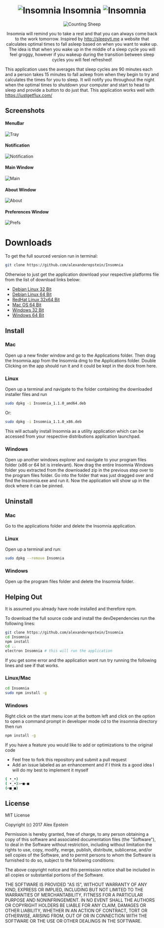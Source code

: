 <div align="center">

 # ![Insomnia](https://github.com/alexanderepstein/Insomnia/blob/master/sleep_github.png) Insomnia ![Insomnia](https://github.com/alexanderepstein/Insomnia/blob/master/sleep_github.png)

 ![Counting Sheep](https://github.com/alexanderepstein/Insomnia/blob/master/giphy.gif)

 Insomnia will remind you to take a rest and that you can always come back to the work tomorrow.
 Inspired by http://sleepyti.me a website that calculates optimal times to fall asleep based on when you want to wake up.
 The idea is that when you wake up in the middle of a sleep cycle you will feel groggy, however if you wakeup during the
 transition between sleep cycles you will feel refreshed!
</div>

This application uses the averages that sleep cycles are 90 minutes each and a person takes 15 minutes to fall asleep from when they begin to try and calculates the times for you to sleep. It will notify you throughout the night when the optimal times to shutdown your computer and start to head to sleep and provide a button to do just that. This application works well with https://justgetflux.com/

## Screenshots

#### MenuBar
![Tray](https://github.com/alexanderepstein/Insomnia/blob/master/screenshots/Insomnia%20Tray.png?raw=true)

#### Notification
![Notification](https://github.com/alexanderepstein/Insomnia/blob/master/screenshots/Insomnia%20Notification.png?raw=true)

#### Main Window
![Main](https://github.com/alexanderepstein/Insomnia/blob/master/screenshots/Insomnia%20Main.png?raw=true)

#### About Window
![About](https://github.com/alexanderepstein/Insomnia/blob/master/screenshots/Insomnia%20About.png?raw=true)

#### Preferences Window
![Prefs](https://github.com/alexanderepstein/Insomnia/blob/master/screenshots/Preferences.png?raw=true)


# Downloads
To get the full sourced version run in terminal:
```bash
git clone https://github.com/alexanderepstein/Insomnia
```

Otherwise to just get the application download your respective platforms file from the list of download links below:
* [Debian Linux 32 Bit](https://goo.gl/mfjscq)
* [Debian Linux 64 Bit](https://goo.gl/TqRAfA)
* [RedHat Linux 32x64 Bit](https://goo.gl/GF2C9I)
* [Mac OS 64 Bit](https://goo.gl/jMa9a5)
* [Windows 32 Bit](https://goo.gl/bB61tc)
* [Windows 64 Bit](https://goo.gl/NuzRQ0)

## Install

### Mac
Open up a new finder window and go to the Applications folder. Then drag the Insomnia.app from the Insomnia dmg to the Applications folder. Double Clicking on the app should run it and it could be kept in the dock from here.

### Linux
Open up a terminal and navigate to the folder containing the downloaded installer files and run
```bash
sudo dpkg -i Insomnia_1.1.0_amd64.deb
```
Or:
```bash
sudo dpkg -i Insomnia_1.1.0_x86.deb
```

 This will actually install Insomnia as a utility application which can be accessed from your respective distributions application launchpad.

### Windows
Open up another windows explorer and navigate to your program files folder (x86 or 64 bit is irrelevant). Now drag the entire Insomnia Windows folder you extracted  from the downloaded zip in the previous step over to the program files folder. Go into the folder that was just dragged over and find the Insomnia.exe and run it. Now the application will show up in the dock where it can be pinned.

## Uninstall

### Mac
Go to the applications folder and delete the Insomnia application.

### Linux
Open up a terminal and run:
```bash
sudo dpkg --remove Insomnia
```

### Windows
Open up the program files folder and delete the Insomnia folder.

## Helping Out
It is assumed you already have node installed and therefore npm.

To download the full source code and install the devDependencies run the following lines:
```bash
git clone https://github.com/alexanderepstein/Insomnia
cd Insomnia
npm install
cd ..
electron Insomnia # this will run the application
```   

If you get some error and the application wont run try running the following lines and see if that works.

### Linux/Mac
```bash
cd Insomnia
sudo npm install -g
```

### Windows
Right click on the start menu icon at the bottom left and click on the option to open a command prompt in developer mode
cd to the insomnia directory then run
```bash
npm install -g
```

If you have a feature you would like to add or optimizations to the original code
* Feel free to fork this repository and submit a pull request
* Add an issue labeled as an enhancement and if I think its a good idea I will do my best to implement it myself

```bash
( •_•)
( •_•)>⌐■-■
(⌐■_■)
```

## License

MIT License

Copyright (c) 2017 Alex Epstein

Permission is hereby granted, free of charge, to any person obtaining a copy of this software and associated documentation files (the "Software"), to deal in the Software without restriction, including without limitation the rights to use, copy, modify, merge, publish, distribute, sublicense, and/or sell copies of the Software, and to permit persons to whom the Software is furnished to do so, subject to the following conditions:

The above copyright notice and this permission notice shall be included in all copies or substantial portions of the Software.

THE SOFTWARE IS PROVIDED "AS IS", WITHOUT WARRANTY OF ANY KIND, EXPRESS OR IMPLIED, INCLUDING BUT NOT LIMITED TO THE WARRANTIES OF MERCHANTABILITY, FITNESS FOR A PARTICULAR PURPOSE AND NONINFRINGEMENT. IN NO EVENT SHALL THE AUTHORS OR COPYRIGHT HOLDERS BE LIABLE FOR ANY CLAIM, DAMAGES OR OTHER LIABILITY, WHETHER IN AN ACTION OF CONTRACT, TORT OR OTHERWISE, ARISING FROM, OUT OF OR IN CONNECTION WITH THE SOFTWARE OR THE USE OR OTHER DEALINGS IN THE SOFTWARE.
